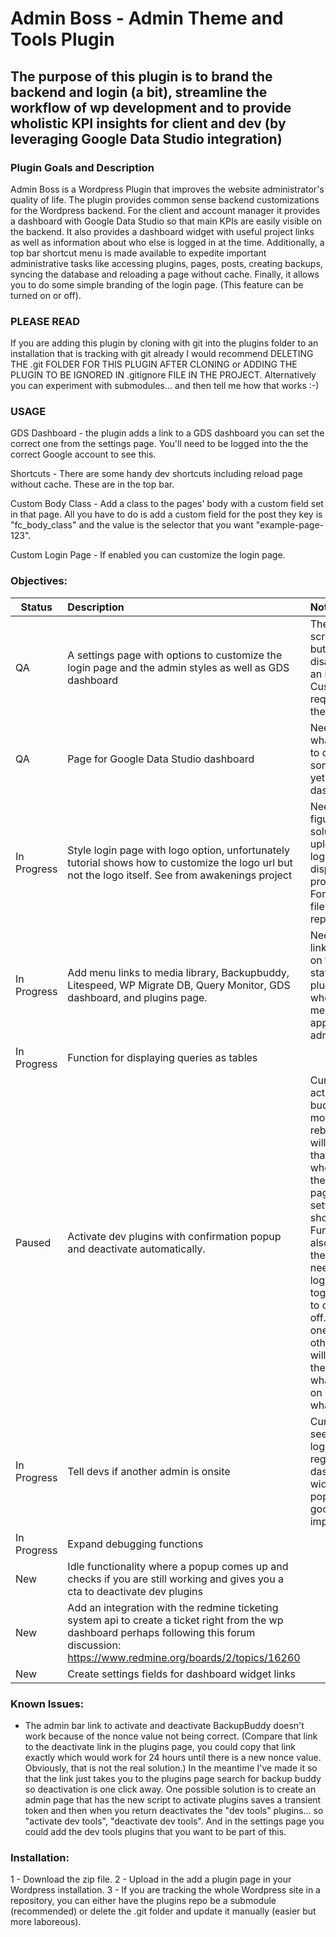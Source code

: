 # Admin Boss - Admin Theme and Tools Plugin #

## The purpose of this plugin is to brand the backend and login (a bit), streamline the workflow of wp development and to provide wholistic KPI insights for client and dev (by leveraging Google Data Studio integration) ##

### Plugin Goals and Description ###

Admin Boss is a Wordpress Plugin that improves the website administrator's quality of life. The plugin provides common sense backend customizations for the Wordpress backend. For the client and account manager it provides a dashboard with Google Data Studio so that main KPIs are easily visible on the backend. It also provides a dashboard widget with useful project links as well as information about who else is logged in at the time. Additionally, a top bar shortcut menu is made available to expedite important administrative tasks like accessing plugins, pages, posts, creating backups, syncing the database and reloading a page without cache. Finally, it allows you to do some simple branding of the login page. (This feature can be turned on or off).

### PLEASE READ ### 

If you are adding this plugin by cloning with git into the plugins folder to an installation that is tracking with git already I would recommend DELETING THE .git FOLDER FOR THIS PLUGIN AFTER CLONING or ADDING THE PLUGIN TO BE IGNORED IN .gitignore FILE IN THE PROJECT. Alternatively you can experiment with submodules... and then tell me how that works :-) 

### USAGE ###

GDS Dashboard - the plugin adds a link to a GDS dashboard you can set the correct one from the settings page. You'll need to be logged into the the correct Google account to see this.

Shortcuts - There are some handy dev shortcuts including reload page without cache. These are in the top bar.

Custom Body Class - Add a class to the pages' body with a custom field set in that page. All you have to do is add a custom field for the post they key is "fc_body_class" and the value is the selector that you want "example-page-123".

Custom Login Page - If enabled you can customize the login page.


### Objectives: ###

| Status       | Description   |Note    |
| ------------- |:-------------|:-------|
|QA|A settings page with options to customize the login page and the admin styles as well as GDS dashboard|The upload login screen image button has been disabled due to an issue. Customization require replacing the file.|
|QA|Page for Google Data Studio dashboard|Need to look into what we want it to do when someone doesn't yet have a dashboard.|
|In Progress|Style login page with logo option, unfortunately tutorial shows how to customize the logo url but not the logo itself. See from awakenings project|Need to make to figure out a solution for uploading the logo and displaying it programmatically. For now the logo file can just get replaced.|
|In Progress|Add menu links to media library, Backupbuddy, Litespeed, WP Migrate DB, Query Monitor, GDS dashboard, and plugins page.|Need to Make the links conditional on the active status of those plugins and the whole shortcut menu should only appear for admins.|
|In Progress|Function for displaying queries as tables||
|Paused|Activate dev plugins with confirmation popup and deactivate automatically.|Currently you can activate backup buddy, query monitor and rebusted and it will update you that changes where made in the dev tools page (available in settins page and shortcut). Function now also deactivates the plugins. BUT need to create logic where it toggles them ALL to on and ALL to off. Currently, if one is off and the others are on it will toggle all of them which is not what we want. All on or all off is what we want.|
|In Progress|Tell devs if another admin is onsite|Currently you can see who is logged in in the regular dashboard widget, but a popup would be a good improvement.|
|In Progress|Expand debugging functions||
|New|Idle functionality where a popup comes up and checks if you are still working and gives you a cta to deactivate dev plugins||
|New|Add an integration with the redmine ticketing system api to create a ticket right from the wp dashboard perhaps following this forum discussion: https://www.redmine.org/boards/2/topics/16260 ||
|New|Create settings fields for dashboard widget links||

### Known Issues: ###

- The admin bar link to activate and deactivate BackupBuddy doesn't work because of the nonce value not being correct. (Compare that link to the deactivate link in the plugins page, you could copy that link exactly which would work for 24 hours until there is a new nonce value. Obviously, that is not the real solution.) In the meantime I've made it so that the link just takes you to the plugins page search for backup buddy so deactivation is one click away. One possible solution is to create an admin page that has the new script to activate plugins saves a transient token and then when you return deactivates the "dev tools" plugins... so "activate dev tools", "deactivate dev tools". And in the settings page you could add the dev tools plugins that you want to be part of this. 


### Installation: ###

1 - Download the zip file.
2 - Upload in the add a plugin page in your Wordpress installation.
3 - If you are tracking the whole Wordpress site in a repository, you can either have the plugins repo be a submodule (recommended) or delete the .git folder and update it manually (easier but more laboreous).
